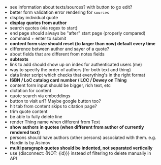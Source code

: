 - see information about texts/sources? with button to go edit?
- better form validation error rendering for `sources`
- display individual quote
- **display quotes from author**
- search quotes (via regex to start)
- end page should always be "after" start page (properly compared)
- command + enter to submit
- **content form size should reset (to larger than now) default every time**
- difference between author and sayer of a quote?
- about fields that are different from notes fields
- **subtexts**
- link to add should show up on index for authenticated users (me)
- way to specify the order of authors (for both text and thing)
- data linter script which checks that everything's in the right format
- **ISBN / LoC catalog card number / LCC / Dewey on Thing**
- content form input should be bigger, rich text, etc
- dictation for content
- quote search via embeddings
- button to visit url? Maybe google button too?
- hit tab from content skips to citation page?
- trim quote content
- be able to fully delete line
- render Thing name when different from Text
- **show authors in quotes (when different from author of currently rendered text)**
- persons should have authors (other persons) associated with them. e.g. Hardin is by Asimov
- **multi paragraph quotes should be indented, not separated vertically**
- use {disconnect: {NOT: {id}}} instead of filtering to delete manually in API
